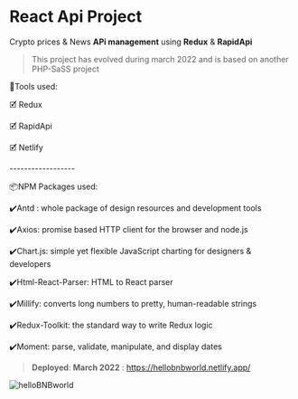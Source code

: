 # React Api Project
Crypto prices & News **APi management** using **Redux** & **RapidApi** 
> This project has evolved during march 2022 and is based on another PHP-SaSS project
<p>🧰Tools used:</p>
<p>🗹 Redux</p>
<p>🗹 RapidApi</p>
<p>🗹 Netlify</p>
<p>------------------</p>
<p>📦NPM Packages used:</p>
<p>✔️Antd : whole package of design resources and development tools</p>
<p>✔️Axios: promise based HTTP client for the browser and node.js</p>
<p>✔️Chart.js: simple yet flexible JavaScript charting for designers & developers</p>
<p>✔️Html-React-Parser: HTML to React parser</p>
<p>✔️Millify: converts long numbers to pretty, human-readable strings</p>
<p>✔️Redux-Toolkit: the standard way to write Redux logic</p>
<p>✔️Moment: parse, validate, manipulate, and display dates</p>

> **Deployed**: **March 2022** : https://hellobnbworld.netlify.app/



![helloBNBworld](https://user-images.githubusercontent.com/98230162/166435459-9fb5f7a5-8445-44ac-9925-ef68e0f4f329.jpg)
